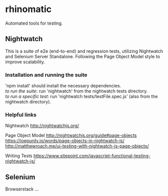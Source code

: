 # rhinomatic
Automated tools for testing.

## Nightwatch

  This is a suite of e2e (end-to-end) and regression tests, utilizing Nightwatch and Selenium Server Standalone. Following the Page Object Model style to improve scalability. 
  
  ### Installation and running the suite
  
  'npm install' should install the necessary dependencies.    
  *to run the suite*: run 'nightwatch' from the nightwatch tests directory.    
  *to run a specific test*: run 'nightwatch tests/testFile.spec.js' (also from the nightwatch directory).
  
  ### Helpful links
  
  Nightwatch
    http://nightwatchjs.org/
    
  Page Object Model
    http://nightwatchjs.org/guide#page-objects
    https://joepurdy.io/words/page-objects-in-nightwatch-js/
    http://matthewroach.me/ui-testing-with-nightwatch-js-page-objects/
  
  Writing Tests
    https://www.sitepoint.com/javascript-functional-testing-nightwatch-js/
    

## Selenium

  

Browserstack
  ...
